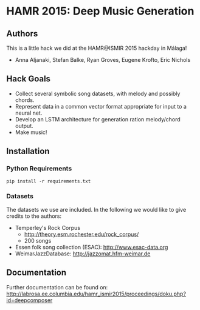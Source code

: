 # HAMR 2015: Deep Music Generation

## Authors

This is a little hack we did at the HAMR@ISMIR 2015 hackday in Málaga!

* Anna Aljanaki, Stefan Balke, Ryan Groves, Eugene Krofto, Eric Nichols

## Hack Goals

* Collect several symbolic song datasets, with melody and possibly chords.
* Represent data in a common vector format appropriate for input to a neural net.
* Develop an LSTM architecture for generation ration melody/chord output.
* Make music!

## Installation

### Python Requirements

```
pip install -r requirements.txt
```

### Datasets

The datasets we use are included. In the following we would like to give credits to the authors:

* Temperley's Rock Corpus
  - http://theory.esm.rochester.edu/rock_corpus/
  - 200 songs
* Essen folk song collection (ESAC): http://www.esac-data.org
* WeimarJazzDatabase: http://jazzomat.hfm-weimar.de

## Documentation

Further documentation can be found on: http://labrosa.ee.columbia.edu/hamr_ismir2015/proceedings/doku.php?id=deepcomposer
